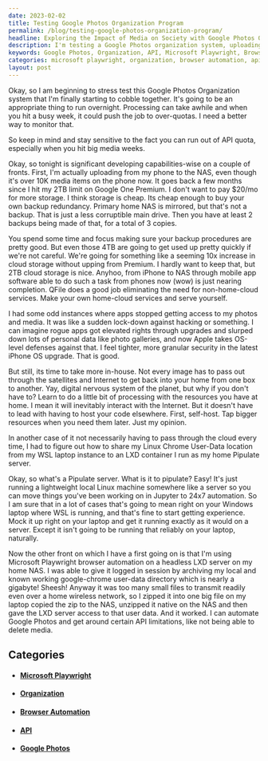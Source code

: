 ```yaml
---
date: 2023-02-02
title: Testing Google Photos Organization Program
permalink: /blog/testing-google-photos-organization-program/
headline: Exploring the Impact of Media on Society with Google Photos Organization
description: I'm testing a Google Photos organization system, uploading photos to my NAS, and setting up a home cloud to increase my storage capabilities. To get around certain API limitations, I'm using Microsoft Playwright browser automation on a headless LXD server. In this blog post, I discuss the impact of media on society and how it can be used to shape public opinion and create a more informed and connected society. Read more to find out my thoughts on this important topic.
keywords: Google Photos, Organization, API, Microsoft Playwright, Browser Automation, Headless LXD, Server, Media, Society, Public Opinion, Informed, Connected
categories: microsoft playwright, organization, browser automation, api, google photos
layout: post
---
```


Okay, so I am beginning to stress test this Google Photos Organization system
that I'm finally starting to cobble together. It's going to be an appropriate
thing to run overnight. Processing can take awhile and when you hit a busy
week, it could push the job to over-quotas. I need a better way to monitor
that.

So keep in mind and stay sensitive to the fact you can run out of API quota,
especially when you hit big media weeks.

Okay, so tonight is significant developing capabilities-wise on a couple of
fronts. First, I'm actually uploading from my phone to the NAS, even though
it's over 10K media items on the phone now. It goes back a few months since I
hit my 2TB limit on Google One Premium. I don't want to pay $20/mo for more
storage. I think storage is cheap. Its cheap enough to buy your own backup
redundancy. Primary home NAS is mirrored, but that's not a backup. That is just
a less corruptible main drive. Then you have at least 2 backups being made of
that, for a total of 3 copies.

You spend some time and focus making sure your backup procedures are pretty
good. But even those 4TB are going to get used up pretty quickly if we're not
careful. We're going for something like a seeming 10x increase in cloud storage
without upping from Premium. I hardly want to keep that, but 2TB cloud storage
is nice. Anyhoo, from iPhone to NAS through mobile app software able to do such
a task from phones now (wow) is just nearing completion. QFile does a good job
eliminating the need for non-home-cloud services. Make your own home-cloud
services and serve yourself.

I had some odd instances where apps stopped getting access to my photos and
media. It was like a sudden lock-down against hacking or something. I can
imagine rogue apps got elevated rights through upgrades and slurped down lots
of personal data like photo galleries, and now Apple takes OS-level defenses
against that. I feel tighter, more granular security in the latest iPhone OS
upgrade. That is good.

But still, its time to take more in-house. Not every image has to pass out
through the satellites and Internet to get back into your home from one box to
another. Yay, digital nervous system of the planet, but why if you don't have
to? Learn to do a little bit of processing with the resources you have at home.
I mean it will inevitably interact with the Internet. But it doesn't have to
lead with having to host your code elsewhere. First, self-host. Tap bigger
resources when you need them later. Just my opinion.

In another case of it not necessarily having to pass through the cloud every
time, I had to figure out how to share my Linux Chrome User-Data location from
my WSL laptop instance to an LXD container I run as my home Pipulate server.

Okay, so what's a Pipulate server. What is it to pipulate? Easy! It's just
running a lightweight local Linux machine somewhere like a server so you can
move things you've been working on in Jupyter to 24x7 automation. So I am sure
that in a lot of cases that's going to mean right on your Windows laptop where
WSL is running, and that's fine to start getting experience. Mock it up right
on your laptop and get it running exactly as it would on a server. Except it
isn't going to be running that reliably on your laptop, naturally.

Now the other front on which I have a first going on is that I'm using
Microsoft Playwright browser automation on a headless LXD server on my home
NAS. I was able to give it logged in session by archiving my local and known
working google-chrome user-data directory which is nearly a gigabyte! Sheesh!
Anyway it was too many small files to transmit readily even over a home
wireless network, so I zipped it into one big file on my laptop copied the zip
to the NAS, unzipped it native on the NAS and then gave the LXD server access
to that user data. And it worked. I can automate Google Photos and get around
certain API limitations, like not being able to delete media.


## Categories

<ul>
<li><h4><a href='/microsoft-playwright/'>Microsoft Playwright</a></h4></li>
<li><h4><a href='/organization/'>Organization</a></h4></li>
<li><h4><a href='/browser-automation/'>Browser Automation</a></h4></li>
<li><h4><a href='/api/'>API</a></h4></li>
<li><h4><a href='/google-photos/'>Google Photos</a></h4></li></ul>